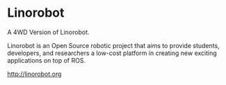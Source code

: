 # Linorobot

A 4WD Version of Linorobot.

Linorobot is an Open Source robotic project that aims to provide students, developers, and researchers a low-cost platform in creating new exciting applications on top of ROS.

http://linorobot.org

